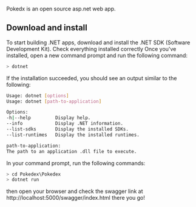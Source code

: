 

Pokedx is an open source asp.net web app.

## Download and install

To start building .NET apps, download and install the .NET SDK (Software Development Kit).
Check everything installed correctly
Once you've installed, open a new command prompt and run the following command:
```sh
> dotnet
```
If the installation succeeded, you should see an output similar to the following:
```sh
Usage: dotnet [options]
Usage: dotnet [path-to-application]

Options:
-h|--help         Display help.
--info            Display .NET information.
--list-sdks       Display the installed SDKs.
--list-runtimes   Display the installed runtimes.

path-to-application:
The path to an application .dll file to execute.
```
In your command prompt, run the following commands:

```sh
> cd Pokedex\Pokedex
> dotnet run
```
 then open your browser and check the swagger link at http://localhost:5000/swagger/index.html
there you go!

